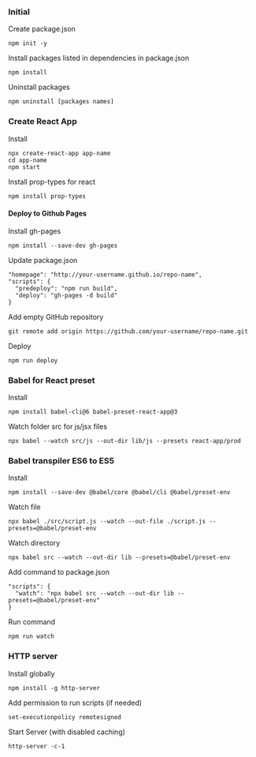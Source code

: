 ### Initial

Create package.json

```
npm init -y
```

Install packages listed in dependencies in package.json

```
npm install
```

Uninstall packages

```
npm uninstall [packages names]
```

### Create React App

Install

```
npx create-react-app app-name
cd app-name
npm start
```

Install prop-types for react

```
npm install prop-types
```

#### Deploy to Github Pages

Install gh-pages

```
npm install --save-dev gh-pages
```

Update package.json

```
"homepage": "http://your-username.github.io/repo-name",
"scripts": {
  "predeploy": "npm run build",
  "deploy": "gh-pages -d build"
}
```

Add empty GitHub repository

```
git remote add origin https://github.com/your-username/repo-name.git
```

Deploy

```
npm run deploy
```

### Babel for React preset

Install

```
npm install babel-cli@6 babel-preset-react-app@3
```

Watch folder src for js/jsx files

```
npx babel --watch src/js --out-dir lib/js --presets react-app/prod
```

### Babel transpiler ES6 to ES5

Install

```
npm install --save-dev @babel/core @babel/cli @babel/preset-env
```

Watch file

```
npx babel ./src/script.js --watch --out-file ./script.js --presets=@babel/preset-env
```

Watch directory

```
npx babel src --watch --out-dir lib --presets=@babel/preset-env
```

Add command to package.json

```
"scripts": {
  "watch": "npx babel src --watch --out-dir lib --presets=@babel/preset-env"
}
```

Run command

```
npm run watch
```

### HTTP server

Install globally

```
npm install -g http-server
```

Add permission to run scripts (if needed)

```
set-executionpolicy remotesigned
```

Start Server (with disabled caching)

```
http-server -c-1
```
